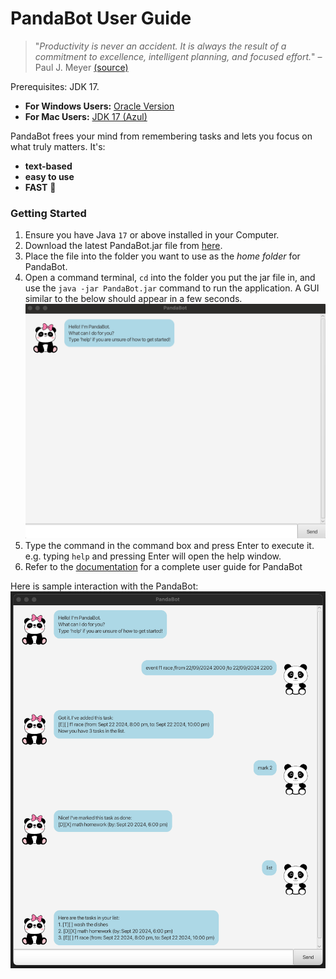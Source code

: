 # PandaBot User Guide

> "_Productivity is never an accident. It is always the result of a commitment to excellence, intelligent planning, and focused effort._" – Paul J. Meyer [(source)](https://dansilvestre.com/productivity-quotes/)

Prerequisites: JDK 17.
- **For Windows Users:** [Oracle Version](https://www.oracle.com/java/technologies/downloads/#java17)
- **For Mac Users:** [JDK 17 (Azul)](https://se-education.org/guides/tutorials/javaInstallationMac.html)

PandaBot frees your mind from remembering tasks and lets you focus on what truly matters. It's:

- **text-based**
- **easy to use**
- **FAST** 🚀

### Getting Started

1. Ensure you have Java `17` or above installed in your Computer.
2. Download the latest PandaBot.jar file from [here](https://github.com/adipanda2002/ip/releases).
3. Place the file into the folder you want to use as the _home folder_ for PandaBot.
4. Open a command terminal, `cd` into the folder you put the jar file in, and use the `java -jar PandaBot.jar` command to run the application.
   A GUI similar to the below should appear in a few seconds.
   ![Initial GUI upon running the PandaBot](./docs/initial.png)
5. Type the command in the command box and press Enter to execute it. e.g. typing `help` and pressing Enter will open the help window.
6. Refer to the [documentation](https://adipanda2002.github.io/ip/) for a complete user guide for PandaBot

Here is sample interaction with the PandaBot:
![PandaBot Sample Interaction](./docs/Ui.png)
